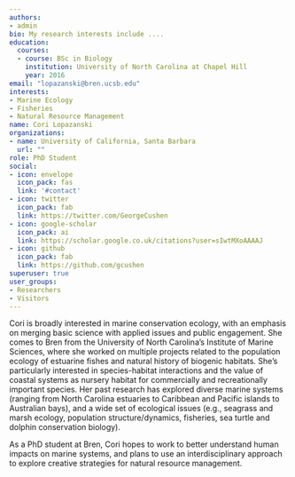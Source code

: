 ```yaml
---
authors:
- admin
bio: My research interests include ....
education:
  courses:
  - course: BSc in Biology
    institution: University of North Carolina at Chapel Hill
    year: 2016
email: "lopazanski@bren.ucsb.edu"
interests:
- Marine Ecology
- Fisheries
- Natural Resource Management
name: Cori Lopazanski
organizations:
- name: University of California, Santa Barbara
  url: ""
role: PhD Student
social:
- icon: envelope
  icon_pack: fas
  link: '#contact'
- icon: twitter
  icon_pack: fab
  link: https://twitter.com/GeorgeCushen
- icon: google-scholar
  icon_pack: ai
  link: https://scholar.google.co.uk/citations?user=sIwtMXoAAAAJ
- icon: github
  icon_pack: fab
  link: https://github.com/gcushen
superuser: true
user_groups:
- Researchers
- Visitors
---
```


Cori is broadly interested in marine conservation ecology, with an emphasis on merging basic science with applied issues and public engagement. She comes to Bren from the University of North Carolina’s Institute of Marine Sciences, where she worked on multiple projects related to the population ecology of estuarine fishes and natural history of biogenic habitats. She’s particularly interested in species-habitat interactions and the value of coastal systems as nursery habitat for commercially and recreationally important species. Her past research has explored diverse marine systems (ranging from North Carolina estuaries to Caribbean and Pacific islands to Australian bays), and a wide set of ecological issues (e.g., seagrass and marsh ecology, population structure/dynamics, fisheries, sea turtle and dolphin conservation biology).

As a PhD student at Bren, Cori hopes to work to better understand human impacts on marine systems, and plans to use an interdisciplinary approach to explore creative strategies for natural resource management.

